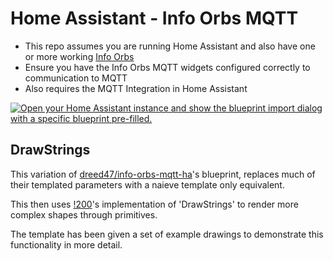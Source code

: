 # Home Assistant - Info Orbs MQTT 

* This repo assumes you are running Home Assistant and also have one or more working [Info Orbs](https://github.com/brettdottech/info-orbs)
* Ensure you have the Info Orbs MQTT widgets configured correctly to communication to MQTT  
* Also requires the MQTT Integration in Home Assistant  
    
[![Open your Home Assistant instance and show the blueprint import dialog with a specific blueprint pre-filled.](https://my.home-assistant.io/badges/blueprint_import.svg)](https://my.home-assistant.io/redirect/blueprint_import/?blueprint_url=https://raw.githubusercontent.com/warmfusion/info-orbs-mqtt-ha/refs/heads/main/blueprints/info-orb-mqtt-widget.yaml)

## DrawStrings

This variation of [dreed47/info-orbs-mqtt-ha](https://github.com/dreed47/info-orbs-mqtt-ha)'s blueprint, replaces much of their templated parameters with a naieve template only equivalent.

This then uses [!200](https://github.com/brettdottech/info-orbs/pull/200)'s implementation of 'DrawStrings' to render more complex shapes through primitives.

The template has been given a set of example drawings to demonstrate this functionality in more detail.


